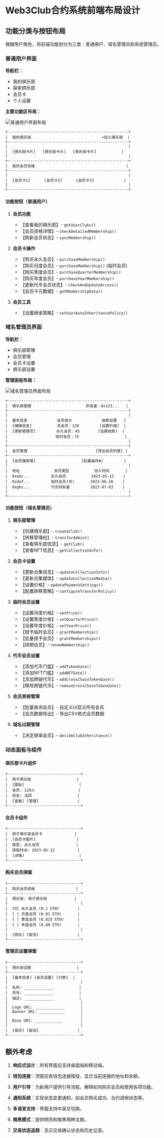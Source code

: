 
# Web3Club合约系统前端布局设计

## 功能分类与按钮布局

根据用户角色，将前端功能划分为三类：普通用户、域名管理员和系统管理员。

### 普通用户界面

**导航栏：**
- 我的俱乐部
- 探索俱乐部
- 会员卡 
- 个人设置

**主要功能区布局：**

![普通用户界面布局](https://i.imgur.com/UMkzUQ4.png)

```
+-----------------------------------------------------+
|  我的俱乐部                               +加入俱乐部  |
+-----------------------------------------------------+
|                                                     |
|  [俱乐部卡片]   [俱乐部卡片]   [俱乐部卡片]           |
|                                                     |
+-----------------------------------------------------+
|  我的会员资格                                        |
+-----------------------------------------------------+
|                                                     |
|  [会员卡1]      [会员卡2]      [会员卡3]             |
|                                                     |
+-----------------------------------------------------+
```

#### 功能按钮（普通用户）

1. **会员功能**
   - 【查看我的俱乐部】- `getUserClubs()`
   - 【会员资格详情】- `checkDetailedMembership()`
   - 【刷新会员状态】- `syncMembership()`

2. **会员卡操作**
   - 【购买永久会员】- `purchaseMembership()`
   - 【购买月度会员】- `purchaseMembership()` (临时会员)
   - 【购买季度会员】- `purchaseQuarterMembership()`
   - 【购买年度会员】- `purchaseYearMembership()`
   - 【更新代币会员状态】- `checkAndUpdateAccess()`
   - 【会员卡元数据】- `getMembershipData()`

3. **会员工具**
   - 【设置继承策略】- `setUserAutoInheritancePolicy()`

### 域名管理员界面

**导航栏：**
- 俱乐部管理
- 会员管理
- 会员卡设置
- 俱乐部设置

**管理面板布局：**

![域名管理员界面布局](https://i.imgur.com/Xm2Kjve.png)

```
+-----------------------------------------------------+
|  俱乐部管理                        所有者：0x123...   |
+-----------------------------------------------------+
|                                                     |
|  基本信息             会员统计             收款设置   |
|  [编辑信息]           总会员：120         [设置价格]  |
|  [更新管理员]         永久会员：45        [设置收款]  |
|                     临时会员：75                    |
|                                                     |
+-----------------------------------------------------+
|  会员管理                              [导出会员列表] |
+-----------------------------------------------------+
|  [会员搜索框]                    [批量操作▼]         |
|                                                     |
|  地址               会员类型           加入时间       |
|  0xabc...         永久会员           2023-05-12    |
|  0xdef...         临时会员(月)       2023-06-28    |
|  0xghi...         代币持有者         2023-07-03    |
|                                                     |
+-----------------------------------------------------+
```

#### 功能按钮（域名管理员）

1. **俱乐部管理**
   - 【创建俱乐部】- `createClub()`
   - 【转移管理权】- `transferAdmin()`
   - 【查看俱乐部信息】- `getClub()`
   - 【查看NFT信息】- `getCollectionInfo()`

2. **会员卡设置**
   - 【更新合集信息】- `updateCollectionInfo()`
   - 【更新合集媒体】- `updateCollectionMedia()`
   - 【设置价格】- `updatePaymentSettings()`
   - 【配置转移策略】- `configureTransferPolicy()`

3. **临时会员设置**
   - 【设置月度价格】- `setPrice()`
   - 【设置季度价格】- `setQuarterPrice()`
   - 【设置年度价格】- `setYearPrice()`
   - 【授予临时会员】- `grantMembership()`
   - 【批量授予会员】- `grantMemberships()`
   - 【续期会员】- `renewMembership()`

4. **代币会员设置**
   - 【添加代币门槛】- `addTokenGate()`
   - 【添加NFT门槛】- `addNFTGate()`
   - 【添加跨链代币】- `addCrossChainTokenGate()`
   - 【移除跨链代币】- `removeCrossChainTokenGate()`

5. **会员资格管理**
   - 【批量查询会员】- 自定义UI显示所有会员
   - 【会员数据导出】- 导出CSV格式会员数据

6. **域名过期管理**
   - 【决定继承会员】- `decideClubInheritance()`

### 动态面板与组件

#### 俱乐部卡片组件
```
+--------------------------------+
|  例子俱乐部                    |
|  [图标]                        |
|  会员: 120人                   |
|  状态: 活跃                    |
|  [查看] [管理]                 |
+--------------------------------+
```

#### 会员卡组件
```
+--------------------------------+
|  例子俱乐部会员卡              |
|  [会员卡图片]                  |
|  类型: 永久会员                |
|  获取时间: 2023-05-12          |
|  [详情]                        |
+--------------------------------+
```

#### 购买会员弹窗
```
+--------------------------------+
|  购买会员资格                  |
+--------------------------------+
|  俱乐部: 例子俱乐部            |
|                                |
|  [O] 永久会员 (0.1 ETH)        |
|  [ ] 月度会员 (0.01 ETH)       |
|  [ ] 季度会员 (0.025 ETH)      |
|  [ ] 年度会员 (0.08 ETH)       |
|                                |
|  [购买] [取消]                 |
+--------------------------------+
```

#### 管理员设置弹窗
```
+--------------------------------+
|  俱乐部设置                    |
+--------------------------------+
|  [基本信息] [会员设置] [付款]  |
|                                |
|  名称: _____________           |
|  符号: _____________           |
|  描述: _____________           |
|                                |
|  Logo URL: _____________       |
|  Banner URL: ___________       |
|                                |
|  Base URI: ____________        |
|                                |
|  [保存] [取消]                 |
+--------------------------------+
```

## 额外考虑

1. **响应式设计**：所有界面应支持桌面端和移动端。

2. **钱包连接**：顶部应有钱包连接按钮，显示当前连接的地址和余额。

3. **用户引导**：为新用户提供引导流程，解释如何购买会员和使用各项功能。

4. **通知系统**：实现状态变更通知，如会员购买成功、合约调用状态等。

5. **多语言支持**：界面支持中英文切换。

6. **暗黑模式**：提供明亮和暗黑两种主题。

7. **交易状态追踪**：显示交易确认状态和历史记录。

